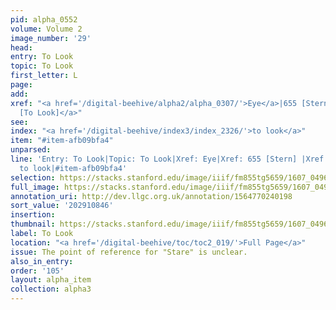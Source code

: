 ```yaml
---
pid: alpha_0552
volume: Volume 2
image_number: '29'
head:
entry: To Look
topic: To Look
first_letter: L
page:
add:
xref: "<a href='/digital-beehive/alpha2/alpha_0307/'>Eye</a>|655 [Stern]|<a href='/digital-beehive/num6/num_2088/'>1433
  [To Look]</a>"
see:
index: "<a href='/digital-beehive/index3/index_2326/'>to look</a>"
item: "#item-afb09bfa4"
unparsed:
line: 'Entry: To Look|Topic: To Look|Xref: Eye|Xref: 655 [Stern] |Xref: 1433 [To Look]|Index:
  to look|#item-afb09bfa4'
selection: https://stacks.stanford.edu/image/iiif/fm855tg5659/1607_0496/298,846,3093,312/full/0/default.jpg
full_image: https://stacks.stanford.edu/image/iiif/fm855tg5659/1607_0496/full/full/0/default.jpg
annotation_uri: http://dev.llgc.org.uk/annotation/1564770240198
sort_value: '202910846'
insertion:
thumbnail: https://stacks.stanford.edu/image/iiif/fm855tg5659/1607_0496/298,846,600,180/250,/0/default.jpg
label: To Look
location: "<a href='/digital-beehive/toc/toc2_019/'>Full Page</a>"
issue: The point of reference for "Stare" is unclear.
also_in_entry:
order: '105'
layout: alpha_item
collection: alpha3
---
```

